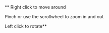
**
Right click to move around

Pinch or use the scrollwheel to zoom in and out

Left click to rotate**
